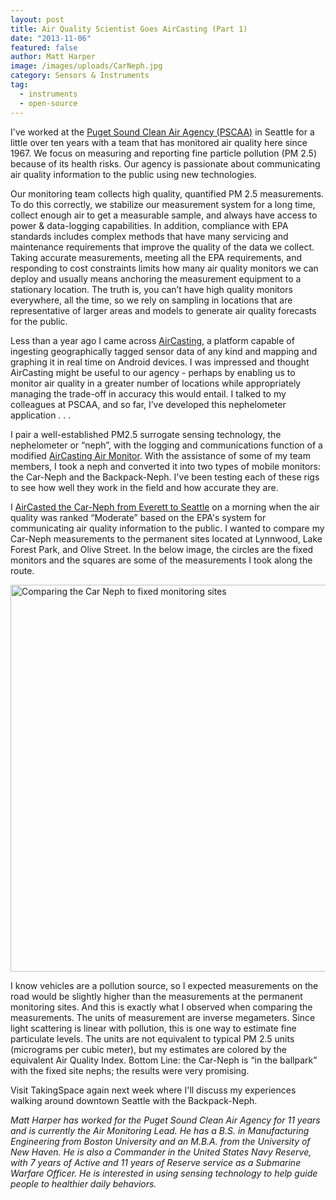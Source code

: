 ```yaml
---
layout: post
title: Air Quality Scientist Goes AirCasting (Part 1)
date: "2013-11-06"
featured: false
author: Matt Harper
image: /images/uploads/CarNeph.jpg
category: Sensors & Instruments
tag:
  - instruments
  - open-source
---
```


<p>I've worked at the <a href="http://www.pscleanair.org/" target="_blank">Puget Sound Clean Air Agency (PSCAA)</a> in Seattle for a little over ten years with a team that has monitored air quality here since 1967. We focus on measuring and reporting fine particle pollution (PM 2.5) because of its health risks. Our agency is passionate about communicating air quality information to the public using new technologies.</p>
<p>Our monitoring team collects high quality, quantified PM 2.5 measurements. To do this correctly, we stabilize our measurement system for a long time, collect enough air to get a measurable sample, and always have access to power &amp; data-logging capabilities. In addition, compliance with EPA standards includes complex methods that have many servicing and maintenance requirements that improve the quality of the data we collect. Taking accurate measurements, meeting all the EPA requirements, and responding to cost constraints limits how many air quality monitors we can deploy and usually means anchoring the measurement equipment to a stationary location. The truth is, you can’t have high quality monitors everywhere, all the time, so we rely on sampling in locations that are representative of larger areas and models to generate air quality forecasts for the public.</p>
<p>Less than a year ago I came across <a href="http://aircasting.org/" target="_blank">AirCasting</a>, a platform capable of ingesting geographically tagged sensor data of any kind and mapping and graphing it in real time on Android devices. I was impressed and thought AirCasting might be useful to our agency - perhaps by enabling us to monitor air quality in a greater number of locations while appropriately managing the trade-off in accuracy this would entail. I talked to my colleagues at PSCAA, and so far, I’ve developed this nephelometer application . . .</p>
<p>I pair a well-established PM2.5 surrogate sensing technology, the nephelometer or “neph”, with the logging and communications function of a modified <a href="http://www.takingspace.org/meet-the-aircasting-air-monitor/" target="_blank">AirCasting Air Monitor</a>. With the assistance of some of my team members, I took a neph and converted it into two types of mobile monitors: the Car-Neph and the Backpack-Neph. I've been testing each of these rigs to see how well they work in the field and how accurate they are.</p>

<p>I <a href="http://aircasting.org/map#/map_sessions?data={'location':{'address':','distance':'10','limit':false},'gridResolution':25,'tags':','usernames':'harpernavy1@gmail,%20','time':{'timeFrom':300,'timeTo':1739,'dayFrom':0,'dayTo':365,'yearFrom':2011,'yearTo':2013},'heat':{'highest':500,'high':226,'mid':144,'low':50,'lowest':0},'sensorId':'}&amp;amp;sessionsIds=[2708]&amp;amp;tmp={'tmpSensorId':'Light%20Scatter-M903'}&amp;amp;map={'zoom':11,'lat':47.71184332455929,'lng':-122.27264283669535,'mapType':'terrain'}" target="_blank">AirCasted the Car-Neph from Everett to Seattle</a> on a morning when the air quality was ranked “Moderate” based on the EPA's system for communicating air quality information to the public. I wanted to compare my Car-Neph measurements to the permanent sites located at Lynnwood, Lake Forest Park, and Olive Street. In the below image, the circles are the fixed monitors and the squares are some of the measurements I took along the route.</p>
<p><a href="http://aircasting.org/map#/map_sessions?data={'location':{'address':','distance':'10','limit':false},'gridResolution':25,'tags':','usernames':'harpernavy1@gmail,%20','time':{'timeFrom':300,'timeTo':1739,'dayFrom':0,'dayTo':365,'yearFrom':2011,'yearTo':2013},'heat':{'highest':500,'high':226,'mid':144,'low':50,'lowest':0},'sensorId':'}&amp;sessionsIds=[2708]&amp;tmp={'tmpSensorId':'Light%20Scatter-M903'}&amp;map={'zoom':11,'lat':47.71184332455929,'lng':-122.27264283669535,'mapType':'terrain'}" target="_blank"><img style="text-decoration: underline;" title="Comparing the Car Neph to fixed monitoring sites" src="{{ site.baseurl }}/assets/CarNephMap.jpg" alt="Comparing the Car Neph to fixed monitoring sites" width="600" height="619" /></a></p>
<p>I know vehicles are a pollution source, so I expected measurements on the road would be slightly higher than the measurements at the permanent monitoring sites. And this is exactly what I observed when comparing the measurements. The units of measurement are inverse megameters. Since light scattering is linear with pollution, this is one way to estimate fine particulate levels. The units are not equivalent to typical PM 2.5 units (micrograms per cubic meter), but my estimates are colored by the equivalent Air Quality Index. Bottom Line: the Car-Neph is “in the ballpark” with the fixed site nephs; the results were very promising.</p>
<p>Visit TakingSpace again next week where I'll discuss my experiences walking around downtown Seattle with the Backpack-Neph.</p>
<p><em>Matt Harper has worked for the Puget Sound Clean Air Agency for 11 years and is currently the Air Monitoring Lead. He has a B.S. in Manufacturing Engineering from Boston University and an M.B.A. from the University of New Haven. He is also a Commander in the United States Navy Reserve, with 7 years of Active and 11 years of Reserve service as a Submarine Warfare Officer. He is interested in using sensing technology to help guide people to healthier daily behaviors.</em></p>

